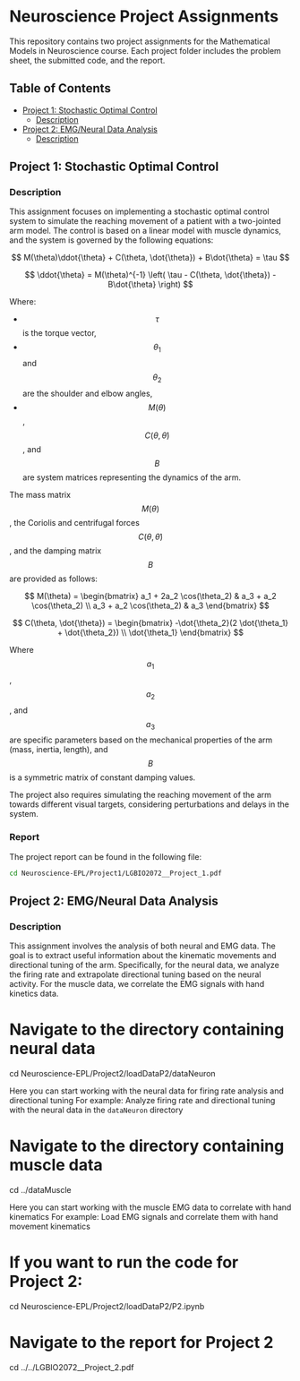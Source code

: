 # Neuroscience Project Assignments

This repository contains two project assignments for the Mathematical Models in Neuroscience course. Each project folder includes the problem sheet, the submitted code, and the report.

## Table of Contents

- [Project 1: Stochastic Optimal Control](#project-1-neuroscience)
  - [Description](#description)
- [Project 2: EMG/Neural Data Analysis](#project-2-emg-neural-data-analysis)
  - [Description](#description)

## Project 1: Stochastic Optimal Control

### Description

This assignment focuses on implementing a stochastic optimal control system to simulate the reaching movement of a patient with a two-jointed arm model. The control is based on a linear model with muscle dynamics, and the system is governed by the following equations:

$$
M(\theta)\ddot{\theta} + C(\theta, \dot{\theta}) + B\dot{\theta} = \tau
$$

$$
\ddot{\theta} = M(\theta)^{-1} \left( \tau - C(\theta, \dot{\theta}) - B\dot{\theta} \right)
$$

Where:
- $$\tau$$ is the torque vector,
- $$\theta_1$$ and $$\theta_2$$ are the shoulder and elbow angles,
- $$M(\theta)$$, $$C(\theta, \dot{\theta})$$, and $$B$$ are system matrices representing the dynamics of the arm.

The mass matrix $$M(\theta)$$, the Coriolis and centrifugal forces $$C(\theta, \dot{\theta})$$, and the damping matrix $$B$$ are provided as follows:

$$
M(\theta) = \begin{bmatrix} a_1 + 2a_2 \cos(\theta_2) & a_3 + a_2 \cos(\theta_2) \\ a_3 + a_2 \cos(\theta_2) & a_3 \end{bmatrix}
$$

$$
C(\theta, \dot{\theta}) = \begin{bmatrix} -\dot{\theta_2}(2 \dot{\theta_1} + \dot{\theta_2}) \\ \dot{\theta_1} \end{bmatrix}
$$

Where $$a_1$$, $$a_2$$, and $$a_3$$ are specific parameters based on the mechanical properties of the arm (mass, inertia, length), and $$B$$ is a symmetric matrix of constant damping values.

The project also requires simulating the reaching movement of the arm towards different visual targets, considering perturbations and delays in the system.

### Report

The project report can be found in the following file:

```bash
cd Neuroscience-EPL/Project1/LGBIO2072__Project_1.pdf

```

## Project 2: EMG/Neural Data Analysis

### Description

This assignment involves the analysis of both neural and EMG data. The goal is to extract useful information about the kinematic movements and directional tuning of the arm. Specifically, for the neural data, we analyze the firing rate and extrapolate directional tuning based on the neural activity. For the muscle data, we correlate the EMG signals with hand kinetics data.

# Navigate to the directory containing neural data
cd Neuroscience-EPL/Project2/loadDataP2/dataNeuron

Here you can start working with the neural data for firing rate analysis and directional tuning
For example:
Analyze firing rate and directional tuning with the neural data in the `dataNeuron` directory

# Navigate to the directory containing muscle data
cd ../dataMuscle

Here you can start working with the muscle EMG data to correlate with hand kinematics
For example:
Load EMG signals and correlate them with hand movement kinematics

# If you want to run the code for Project 2:
cd Neuroscience-EPL/Project2/loadDataP2/P2.ipynb

# Navigate to the report for Project 2
cd ../../LGBIO2072__Project_2.pdf

